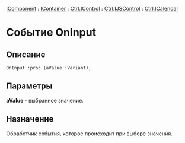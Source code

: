 ﻿---
Link: Com.Ctrl.ICalendar.@OnInput
---

[IComponent](topic:Com.Custom.ComClasses.IComponent.Default) :
[IContainer](topic:Com.Custom.ComClasses.IContainer.Default) :
[Ctrl.IControl](topic:Com.Custom.ComClasses.Ctrl.IControl.Default) :
[Ctrl.IJSControl](topic:Com.Custom.ComClasses.Ctrl.IJSControl.Default) :
[Ctrl.ICalendar](Default)

# Событие OnInput

## Описание

    OnInput :proc (aValue :Variant);

## Параметры

**aValue** - выбранное значение.

## Назначение

Обработчик события, которое происходит при выборе значения.



